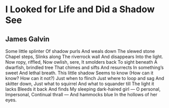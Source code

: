 # I Looked for Life and Did a Shadow See
## James Galvin
Some little splinter
Of shadow purls
And weals down
The slewed stone
Chapel steps,
Slinks along
The riverrock wall
And disappears
Into the light.
Now ropy, riffled,
Now owlish, sere,
It smolders back
To sight beneath
A dwarfish, brindled tree
That chimes and sifts
And resurrects
In something’s sweet
And lethal breath.
This little shadow
Seems to know
(How can it know?
How can it not?)
Just when to flinch
Just where to loop and sag
And skitter down,
Just what to squirrel
And what to squander till
The light it lacks
Bleeds it back
And finds
My sleeping dark-haired girl —
O personal,
Impersonal,
Continual thrall —
And hammocks blue
In the hollows of her eyes.